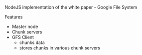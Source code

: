 NodeJS implementation of the white paper - Google File System

Features
- Master node
- Chunk servers
- GFS Client
  - chunks data
  - stores chunks in various chunk servers